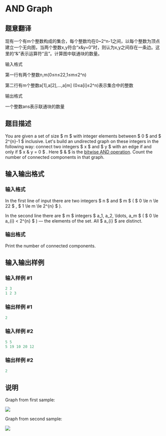# AND Graph

## 题意翻译

现有一个有m个整数构成的集合，每个整数均在0~2^n-1之间，以每个整数为顶点建立一个无向图，当两个整数x,y符合“x&y=0”时，则认为x,y之间存在一条边。这里的“&”表示运算符“且”。计算图中联通块的数量。

输入格式

第一行有两个整数n,m(0≤n≤22,1≤m≤2^n)

第二行有m个整数a[1],a[2],...,a[m] (0≤a[i]≤2^n)表示集合中的整数

输出格式

一个整数ans表示联通块的数量

## 题目描述

You are given a set of size $ m $ with integer elements between $ 0 $ and $ 2^{n}-1 $ inclusive. Let's build an undirected graph on these integers in the following way: connect two integers $ x $ and $ y $ with an edge if and only if $ x \& y = 0 $ . Here $ \& $ is the [bitwise AND operation](https://en.wikipedia.org/wiki/Bitwise_operation#AND). Count the number of connected components in that graph.

## 输入输出格式

### 输入格式

In the first line of input there are two integers $ n $ and $ m $ ( $ 0 \le n \le 22 $ , $ 1 \le m \le 2^{n} $ ).

In the second line there are $ m $ integers $ a_1, a_2, \ldots, a_m $ ( $ 0 \le a_{i} < 2^{n} $ ) — the elements of the set. All $ a_{i} $ are distinct.

### 输出格式

Print the number of connected components.

## 输入输出样例

### 输入样例 #1

```cpp
2 3
1 2 3

```
### 输出样例 #1

```cpp
2

```
### 输入样例 #2

```cpp
5 5
5 19 10 20 12

```
### 输出样例 #2

```cpp
2

```
## 说明

Graph from first sample:

![](https://cdn.luogu.com.cn/upload/vjudge_pic/CF986C/e7573a95a1389022471f615fc286ee6a456a86b7.png)

Graph from second sample:

![](https://cdn.luogu.com.cn/upload/vjudge_pic/CF986C/f997c124f5bc2f31b98c263f4d64a7c7ae66176f.png)

